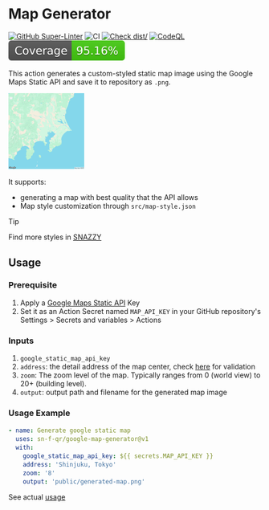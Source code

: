 # Map Generator

[![GitHub Super-Linter](https://github.com/sn-f-qr/google-map-generator/actions/workflows/linter.yml/badge.svg)](https://github.com/super-linter/super-linter)
![CI](https://github.com/sn-f-qr/google-map-generator/actions/workflows/ci.yml/badge.svg)
[![Check dist/](https://github.com/sn-f-qr/google-map-generator/actions/workflows/check-dist.yml/badge.svg)](https://github.com/actions/typescript-action/actions/workflows/check-dist.yml)
[![CodeQL](https://github.com/sn-f-qr/google-map-generator/actions/workflows/codeql-analysis.yml/badge.svg)](https://github.com/actions/typescript-action/actions/workflows/codeql-analysis.yml)
[![Coverage](./badges/coverage.svg)](./badges/coverage.svg)

This action generates a custom-styled static map image using the Google Maps
Static API and save it to repository as `.png`.

<img src='./assets/generated-map.png' alt='generated images' width=30% />

It supports:

- generating a map with best quality that the API allows
- Map style customization through `src/map-style.json`

> [!tip]
>
> Find more styles in [SNAZZY](https://snazzymaps.com/)

## Usage

### Prerequisite

1. Apply a
   [Google Maps Static API](https://developers.google.com/maps/documentation/maps-static)
   Key
1. Set it as an Action Secret named `MAP_API_KEY` in your GitHub repository's
   Settings > Secrets and variables > Actions

### Inputs

1. `google_static_map_api_key`
2. `address`: the detail address of the map center, check
   [here](https://developers.google.com/maps/documentation/maps-static/start#Addresses)
   for validation
3. `zoom`: The zoom level of the map. Typically ranges from 0 (world view) to
   20+ (building level).
4. `output`: output path and filename for the generated map image

### Usage Example

```yml
- name: Generate google static map
  uses: sn-f-qr/google-map-generator@v1
  with:
    google_static_map_api_key: ${{ secrets.MAP_API_KEY }}
    address: 'Shinjuku, Tokyo'
    zoom: '8'
    output: 'public/generated-map.png'
```

See actual
[usage](https://github.com/SN-F-QR/academic-personal/blob/main/.github/workflows/commit-snake.yml)
